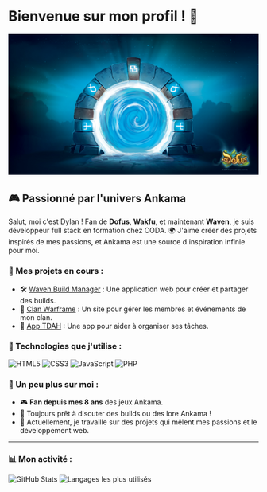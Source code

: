 # Bienvenue sur mon profil ! 🌟

![Banner](assets/banner.jpg) <!-- Remplace par une vraie bannière Ankama -->

## 🎮 Passionné par l'univers Ankama
Salut, moi c'est Dylan ! Fan de **Dofus**, **Wakfu**, et maintenant **Waven**, je suis développeur full stack en formation chez CODA. 🌍 J'aime créer des projets inspirés de mes passions, et Ankama est une source d'inspiration infinie pour moi.

### 🌟 Mes projets en cours :
- 🛠️ [Waven Build Manager](#) : Une application web pour créer et partager des builds.
- 🌌 [Clan Warframe](#) : Un site pour gérer les membres et événements de mon clan.
- 📱 [App TDAH](#) : Une app pour aider à organiser ses tâches.

### 🌟 Technologies que j'utilise :
![HTML5](https://img.shields.io/badge/HTML5-E34F26?style=for-the-badge&logo=html5&logoColor=white)
![CSS3](https://img.shields.io/badge/CSS3-1572B6?style=for-the-badge&logo=css3&logoColor=white)
![JavaScript](https://img.shields.io/badge/JavaScript-F7DF1E?style=for-the-badge&logo=javascript&logoColor=black)
![PHP](https://img.shields.io/badge/PHP-777BB4?style=for-the-badge&logo=php&logoColor=white)

### 🌟 Un peu plus sur moi :
- 🎮 **Fan depuis mes 8 ans** des jeux Ankama.
- 💬 Toujours prêt à discuter des builds ou des lore Ankama !
- 🌱 Actuellement, je travaille sur des projets qui mêlent mes passions et le développement web.

---
### 📊 Mon activité :
![GitHub Stats](https://github-readme-stats.vercel.app/api?username=Dylserker&show_icons=true&theme=gruvbox)
![Langages les plus utilisés](https://github-readme-stats.vercel.app/api/top-langs/?username=Dylserker&layout=compact&theme=gruvbox)
